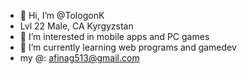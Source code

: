 - 👋 Hi, I’m @TologonK
- Lvl 22 Male, CA Kyrgyzstan 
- 👀 I’m interested in mobile apps and PC games 
- 🌱 I’m currently learning web programs and gamedev
- my @: afinag513@gmail.com  
